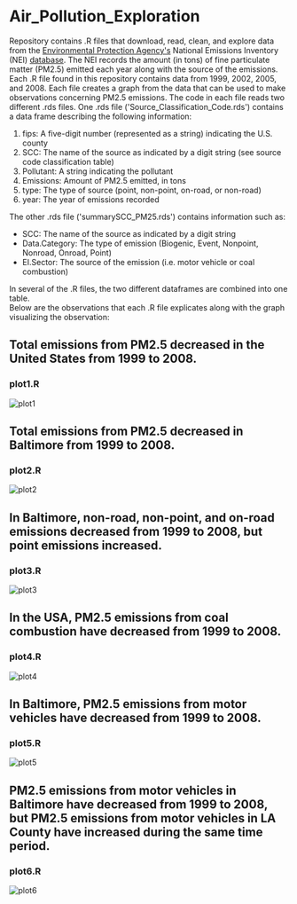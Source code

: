 # Air_Pollution_Exploration 

Repository contains .R files that download, read, clean, and explore data from the [Environmental Protection Agency's](https://www.epa.gov/) National Emissions Inventory (NEI) [database](http://www.epa.gov/ttn/chief/eiinformation.html). The NEI records the amount (in tons) of fine particulate matter (PM2.5) emitted each year along with the source of the emissions. Each .R file found in this repository contains data from 1999, 2002, 2005, and 2008. Each file creates a graph from the data that can be used to make observations concerning PM2.5 emissions. The code in each file reads two different .rds files. One .rds file ('Source_Classification_Code.rds') contains a data frame describing the following information:  
1. fips: A five-digit number (represented as a string) indicating the U.S. county 
2. SCC: The name of the source as indicated by a digit string (see source code classification table) 
3. Pollutant: A string indicating the pollutant 
4. Emissions: Amount of PM2.5 emitted, in tons 
5. type: The type of source (point, non-point, on-road, or non-road) 
6. year: The year of emissions recorded  

The other .rds file ('summarySCC_PM25.rds') contains information such as:
* SCC: The name of the source as indicated by a digit string                
* Data.Category: The type of emission (Biogenic, Event, Nonpoint, Nonroad, Onroad, Point)         
* EI.Sector: The source of the emission (i.e. motor vehicle or coal combustion) 

In several of the .R files, the two different dataframes are combined into one table.   
Below are the observations that each .R file explicates along with the graph visualizing the observation:

## Total emissions from PM2.5 decreased in the United States from 1999 to 2008. 
### plot1.R 
![plot1](https://user-images.githubusercontent.com/38505196/108421641-76e32c80-7203-11eb-9a71-d025b7d9ef2d.png) 

## Total emissions from PM2.5 decreased in Baltimore from 1999 to 2008.
### plot2.R
![plot2](https://user-images.githubusercontent.com/38505196/108421655-7ba7e080-7203-11eb-88ce-feb65634c644.png)

## In Baltimore, non-road, non-point, and on-road emissions decreased from 1999 to 2008, but point emissions increased.
### plot3.R
![plot3](https://user-images.githubusercontent.com/38505196/108421665-7fd3fe00-7203-11eb-8e91-07335cd64b5e.png)

## In the USA, PM2.5 emissions from coal combustion have decreased from 1999 to 2008. 
### plot4.R
![plot4](https://user-images.githubusercontent.com/38505196/108421675-82365800-7203-11eb-816b-47527359d3c9.png)

## In Baltimore, PM2.5 emissions from motor vehicles have decreased from 1999 to 2008.
### plot5.R
![plot5](https://user-images.githubusercontent.com/38505196/108421685-85314880-7203-11eb-8529-4fb7cf768479.png)

## PM2.5 emissions from motor vehicles in Baltimore have decreased from 1999 to 2008, but PM2.5 emissions from motor vehicles in LA County have increased during the same time period.
### plot6.R
![plot6](https://user-images.githubusercontent.com/38505196/108421695-8793a280-7203-11eb-8c88-bfdd96aae617.png) 
